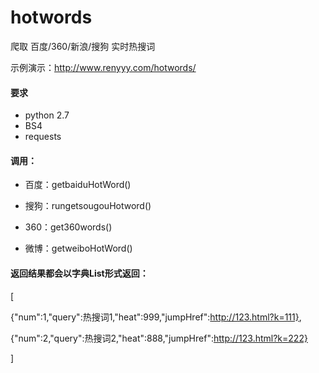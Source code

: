 # hotwords
爬取 百度/360/新浪/搜狗 实时热搜词

示例演示：http://www.renyyy.com/hotwords/

#### 要求
- python 2.7
- BS4
- requests
	

#### 调用：

- 百度：getbaiduHotWord()

- 搜狗：rungetsougouHotword()

- 360：get360words()

- 微博：getweiboHotWord()

#### 返回结果都会以字典List形式返回：
[

{"num":1,"query":热搜词1,"heat":999,"jumpHref":http://123.html?k=111},

{"num":2,"query":热搜词2,"heat":888,"jumpHref":http://123.html?k=222}

]

